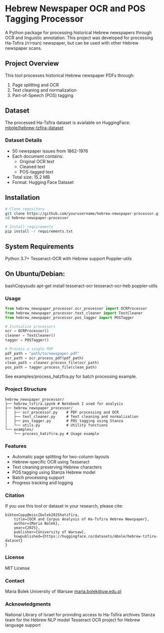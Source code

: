 # Hebrew Newspaper OCR and POS Tagging Processor

A Python package for processing historical Hebrew newspapers through OCR and linguistic annotation. This project was developed for processing Ha-Tsfira (הצפירה) newspaper, but can be used with other Hebrew newspaper scans.

## Project Overview

This tool processes historical Hebrew newspaper PDFs through:
1. Page splitting and OCR
2. Text cleaning and normalization
3. Part-of-Speech (POS) tagging

## Dataset

The processed Ha-Tsfira dataset is available on HuggingFace:
[mbole/hebrew-tzfira-dataset](https://huggingface.co/datasets/mbole/hebrew-tzfira-dataset)

### Dataset Details
- 50 newspaper issues from 1862-1976
- Each document contains:
  - Original OCR text
  - Cleaned text
  - POS-tagged text
- Total size: 15.2 MB
- Format: Hugging Face Dataset

## Installation

```bash
# Clone repository
git clone https://github.com/yourusername/hebrew-newspaper-processor.git
cd hebrew-newspaper-processor

# Install requirements
pip install -r requirements.txt
```

## System Requirements

Python 3.7+
Tesseract-OCR with Hebrew support
Poppler-utils

##  On Ubuntu/Debian:
bashCopysudo apt-get install tesseract-ocr tesseract-ocr-heb poppler-utils

### Usage
```python
from hebrew_newspaper_processor.ocr_processor import OCRProcessor
from hebrew_newspaper_processor.text_cleaner import TextCleaner
from hebrew_newspaper_processor.pos_tagger import POSTagger

# Initialize processors
ocr = OCRProcessor()
cleaner = TextCleaner()
tagger = POSTagger()

# Process a single PDF
pdf_path = "path/to/newspaper.pdf"
ocr_path = ocr.process_pdf(pdf_path)
clean_path = cleaner.process_file(ocr_path)
pos_path = tagger.process_file(clean_path)
```

See examples/process_hatzfira.py for batch processing example.

### Project Structure
```
hebrew_newspaper_processor/
├── hebrew_tsfira.ipynb # Notebook I used for analysis 
├── hebrew_newspaper_processor/
│   ├── ocr_processor.py    # PDF processing and OCR
│   ├── text_cleaner.py     # Text cleaning and normalization
│   ├── pos_tagger.py       # POS tagging using Stanza
│   └── utils.py            # Utility functions
└── examples/
    └── process_hatzfira.py # Usage example
```

### Features
- Automatic page splitting for two-column layouts
- Hebrew-specific OCR using Tesseract
- Text cleaning preserving Hebrew characters
- POS tagging using Stanza Hebrew model
- Batch processing support
- Progress tracking and logging

### Citation
If you use this tool or dataset in your research, please cite:
```
bibtexCopy@misc{bolek2025hatzfira,
    title={OCR and Corpus Analysis of Ha-Tsfira Hebrew Newspaper},
    author={Maria Bolek},
    year={2025},
    publisher={University of Warsaw},
    howpublished={https://huggingface.co/datasets/mbole/hebrew-tzfira-dataset}
}
```

### License
MIT License

### Contact
Maria Bolek
University of Warsaw
maria.bolek@uw.edu.pl


### Acknowledgments
National Library of Israel for providing access to Ha-Tsfira archives
Stanza team for the Hebrew NLP model
Tesseract OCR project for Hebrew language support

